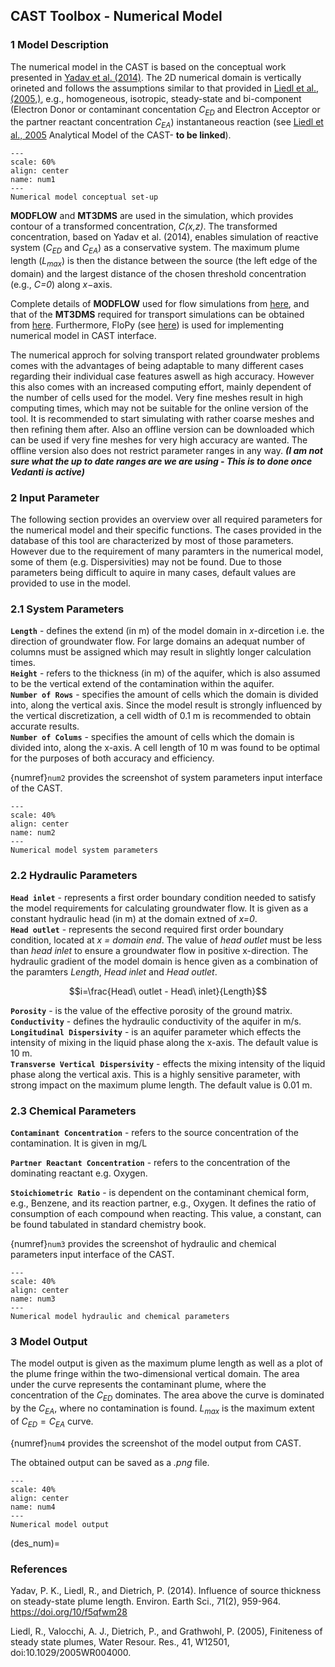 ## CAST Toolbox - Numerical Model
### 1 Model Description
The numerical model in the CAST is based on the conceptual work presented in [Yadav et al. (2014)](des_num). The 2D numerical domain is vertically orineted and follows the assumptions similar to that provided in [Liedl et al., (2005,)](des_num), e.g., homogeneous, isotropic, steady-state and bi-component (Electron Donor or contaminant concentation *C<sub>ED</sub>* and Electron Acceptor or the partner reactant concentration *C<sub>EA</sub>*) instantaneous reaction (see [Liedl et al., 2005](des_num) Analytical Model of the CAST- **to be linked**).  

```{figure} images/num_f1.png
---
scale: 60%
align: center
name: num1
---
Numerical model conceptual set-up
```
  
**MODFLOW** and **MT3DMS** are used in the simulation, which provides contour of a transformed concentration, *C(x,z)*. The transformed concentration, based on Yadav et al. (2014), enables simulation of reactive system (*C<sub>ED</sub>* and *C<sub>EA</sub>*) as a conservative system. The maximum plume length (*L<sub>max</sub>*) is then the distance between the source (the left edge of the domain) and the largest distance of the chosen threshold concentration (e.g., *C=0*) along *x*−axis.  
  
Complete details of **MODFLOW** used for flow simulations from [here](https://www.usgs.gov/software/modflow-2005-usgs-three-dimensional-finite-difference-ground-water-model), and that of the **MT3DMS** required for transport simulations can be obtained from [here](https://hydro.geo.ua.edu/). Furthermore, FloPy (see [here](https://www.usgs.gov/software/flopy-python-package-creating-running-and-post-processing-modflow-based-models)) is used for implementing numerical model in CAST interface.

The numerical approch for solving transport related groundwater problems comes with the advantages of being adaptable to many different cases regarding their individual case features aswell as high accuracy. However this also comes with an increased computing effort, mainly dependent of the number of cells used for the model. Very fine meshes result in high computing times, which may not be suitable for the online version of the tool. It is recommended to start simulating with rather coarse meshes and then refining them after. Also an offline version can be downloaded which can be used if very fine meshes for very high accuracy are wanted. The offline version also does not restrict parameter ranges in any way. ***(I am not sure what the up to date ranges are we are using - This is to done once Vedanti is active)***  

### 2 Input Parameter
The following section provides an overview over all required parameters for the numerical model and their specific functions. The cases provided in the database of this tool are characterized by most of those parameters. However due to the requirement of many paramters in the numerical model, some of them (e.g. Dispersivities) may not be found. Due to those parameters being difficult to aquire in many cases, default values are provided to use in the model.  

### 2.1 System Parameters
**`Length`** - defines the extend (in m) of the model domain in _x_-dircetion i.e. the direction of groundwater flow. For large domains an adequat number of columns must be assigned which may result in slightly longer calculation times.  
**`Height`** - refers to the thickness (in m) of the aquifer, which is also assumed to be the vertical extend of the contamination within the aquifer.  
**`Number of Rows`** - specifies the amount of cells which the domain is divided into, along the vertical axis. Since the model result is strongly influenced by the vertical discretization, a cell width of 0.1 m is recommended to obtain accurate results.  
**`Number of Colums`** - specifies the amount of cells which the domain is divided into, along the x-axis. A cell length of 10 m was found to be optimal for the purposes of both accuracy and efficiency.  

{numref}`num2` provides the screenshot of system parameters input interface of the CAST.

```{figure} images/num_f2.png
---
scale: 40%
align: center
name: num2
---
Numerical model system parameters
```
### 2.2 Hydraulic Parameters

**`Head inlet`** - represents a first order boundary condition needed to satisfy the model requirements for calculating groundwater flow. It is given as a constant hydraulic head (in m) at the domain extned of *x=0*.  
**`Head outlet`** - represents the second required first order boundary condition, located at *x = domain end*. The value of *head outlet* must be less than *head inlet* to ensure a groundwater flow in positive x-direction. The hydraulic gradient of the model domain is hence given as a combination of the paramters *Length*, *Head inlet* and *Head outlet*. 

$$i=\frac{Head\ outlet - Head\ inlet}{Length}$$

**`Porosity`** - is the value of the effective porosity of the ground matrix.  
**`Conductivity`** - defines the hydraulic conductivity of the aquifer in m/s.  
**`Longitudinal Dispersivity`** - is an aquifer parameter which effects the intensity of mixing in the liquid phase along the x-axis. The default value is 10 m.  
**`Transverse Vertical Dispersivity`** - effects the mixing intensity of the liquid phase along the vertical axis. This is a highly sensitive parameter, with strong impact on the maximum plume length. The default value is 0.01 m.  

### 2.3 Chemical Parameters

**`Contaminant Concentration`** - refers to the source concentration of the contamination. It is given in mg/L

**`Partner Reactant Concentration`** - refers to the concentration of the dominating reactant e.g. Oxygen. 

**`Stoichiometric Ratio`** - is dependent on the contaminant chemical form, e.g., Benzene, and its reaction partner, e.g., Oxygen. It defines the ratio of consumption of each compound when reacting. This value, a constant, can be found tabulated in standard chemistry book.


{numref}`num3` provides the screenshot of hydraulic and chemical parameters input interface of the CAST.

```{figure} images/num_f3.png
---
scale: 40%
align: center
name: num3
---
Numerical model hydraulic and chemical parameters
```

### 3 Model Output
The model output is given as the maximum plume length as well as a plot of the plume fringe within the two-dimensional vertical domain. The area under the curve represents the contaminant plume, where the concentration of the $C_{ED}$ dominates. The area above the curve is dominated by the $C_{EA}$, where no contamination is found. $L_{max}$ is the maximum extent of $C_{ED}= C_{EA}$ curve.

{numref}`num4` provides the screenshot of the model output from CAST.

The obtained output can be saved as a *.png* file.


```{figure} images/num_f4.png
---
scale: 40%
align: center
name: num4
---
Numerical model output
```

(des_num)=
### References

Yadav, P. K., Liedl, R., and Dietrich, P. (2014). Influence of source thickness on steady-state plume length. Environ. Earth Sci., 71(2), 959-964. https://doi.org/10/f5qfwm28 

Liedl, R., Valocchi, A. J., Dietrich, P., and Grathwohl, P. (2005), Finiteness of steady state plumes, Water Resour. Res., 41, W12501, doi:10.1029/2005WR004000.
